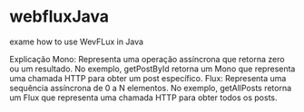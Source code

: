 # webfluxJava
exame how to use WevFLux in Java


Explicação
Mono: Representa uma operação assíncrona que retorna zero ou um resultado. No exemplo, getPostById retorna um Mono<String> que representa uma chamada HTTP para obter um post específico.
Flux: Representa uma sequência assíncrona de 0 a N elementos. No exemplo, getAllPosts retorna um Flux<String> que representa uma chamada HTTP para obter todos os posts.

